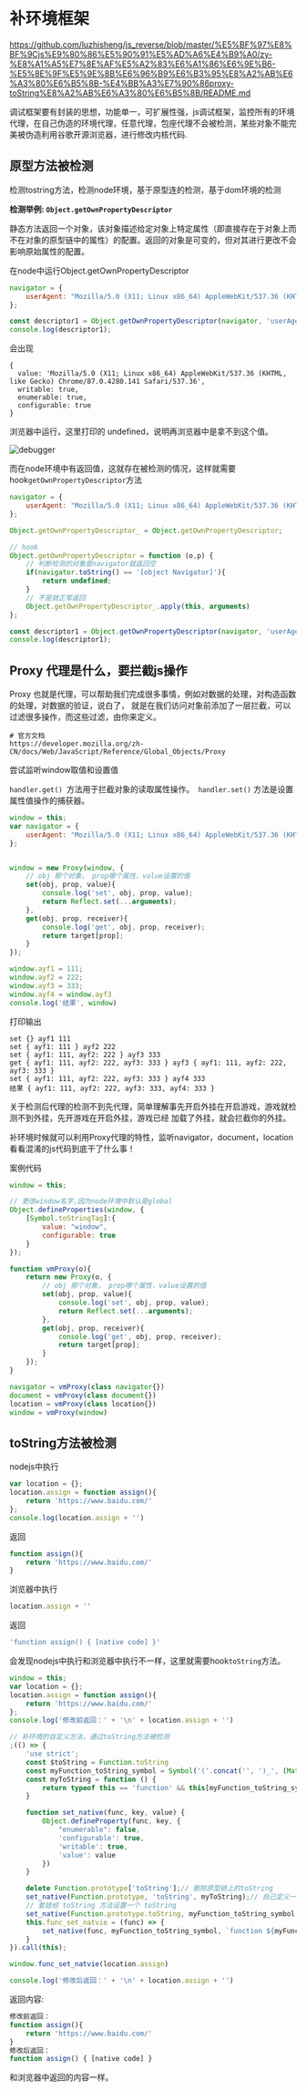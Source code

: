 # 补环境框架
https://github.com/luzhisheng/js_reverse/blob/master/%E5%BF%97%E8%BF%9Cjs%E9%80%86%E5%90%91%E5%AD%A6%E4%B9%A0/zy-%E8%A1%A5%E7%8E%AF%E5%A2%83%E6%A1%86%E6%9E%B6-%E5%8E%9F%E5%9E%8B%E6%96%B9%E6%B3%95%E8%A2%AB%E6%A3%80%E6%B5%8B-%E4%BB%A3%E7%90%86proxy-toString%E8%A2%AB%E6%A3%80%E6%B5%8B/README.md

调试框架要有封装的思想，功能单一，可扩展性强，js调试框架，监控所有的环境代理，在自己伪造的环境代理，任意代理，包座代理不会被检测，某些对象不能完美被伪造利用谷歌开源浏览器，进行修改内核代码.
    
## 原型方法被检测
    
检测tostring方法，检测node环境，基于原型连的检测，基于dom环境的检测
    
**检测举例: `Object.getOwnPropertyDescriptor`**

静态方法返回一个对象，该对象描述给定对象上特定属性（即直接存在于对象上而不在对象的原型链中的属性）的配置。返回的对象是可变的，但对其进行更改不会影响原始属性的配置。

在node中运行Object.getOwnPropertyDescriptor
```javascript
navigator = {
    userAgent: "Mozilla/5.0 (X11; Linux x86_64) AppleWebKit/537.36 (KHTML, like Gecko) Chrome/87.0.4280.141 Safari/537.36"
};

const descriptor1 = Object.getOwnPropertyDescriptor(navigator, 'userAgent');
console.log(descriptor1);
```
会出现

    {
      value: 'Mozilla/5.0 (X11; Linux x86_64) AppleWebKit/537.36 (KHTML, like Gecko) Chrome/87.0.4280.141 Safari/537.36',
      writable: true,
      enumerable: true,
      configurable: true
    }
    
浏览器中运行，这里打印的 undefined，说明再浏览器中是拿不到这个值。

![debugger](../../img/63.png)

而在node环境中有返回值，这就存在被检测的情况，这样就需要hook`getOwnPropertyDescriptor`方法
```javascript
navigator = {
    userAgent: "Mozilla/5.0 (X11; Linux x86_64) AppleWebKit/537.36 (KHTML, like Gecko) Chrome/87.0.4280.141 Safari/537.36"
};

Object.getOwnPropertyDescriptor_ = Object.getOwnPropertyDescriptor;

// hook
Object.getOwnPropertyDescriptor = function (o,p) {
    // 判断检测的对象是navigator就返回空
    if(navigator.toString() == '[object Navigator]'){
        return undefined;
    }
    // 不是就正常返回
    Object.getOwnPropertyDescriptor_.apply(this, arguments)
};

const descriptor1 = Object.getOwnPropertyDescriptor(navigator, 'userAgent');
console.log(descriptor1);
```
## Proxy 代理是什么，要拦截js操作
    
Proxy 也就是代理，可以帮助我们完成很多事情，例如对数据的处理，对构造函数的处理，对数据的验证，说白了，
就是在我们访问对象前添加了一层拦截，可以过滤很多操作，而这些过滤，由你来定义。

    # 官方文档
    https://developer.mozilla.org/zh-CN/docs/Web/JavaScript/Reference/Global_Objects/Proxy
    
尝试监听window取值和设置值

`handler.get() `方法用于拦截对象的读取属性操作。` handler.set()` 方法是设置属性值操作的捕获器。

```javascript
window = this;
var navigator = {
    userAgent: "Mozilla/5.0 (X11; Linux x86_64) AppleWebKit/537.36 (KHTML, like Gecko) Chrome/87.0.4280.141 Safari/537.36"
};


window = new Proxy(window, {
    // obj 那个对象， prop哪个属性，value设置的值
    set(obj, prop, value){
        console.log('set', obj, prop, value);
        return Reflect.set(...arguments);
    },
    get(obj, prop, receiver){
        console.log('get', obj, prop, receiver);
        return target[prop];
    }
});

window.ayf1 = 111;
window.ayf2 = 222;
window.ayf3 = 333;
window.ayf4 = window.ayf3
console.log('结果', window)
```
    
打印输出

    set {} ayf1 111
    set { ayf1: 111 } ayf2 222
    set { ayf1: 111, ayf2: 222 } ayf3 333
    get { ayf1: 111, ayf2: 222, ayf3: 333 } ayf3 { ayf1: 111, ayf2: 222, ayf3: 333 }
    set { ayf1: 111, ayf2: 222, ayf3: 333 } ayf4 333
    结果 { ayf1: 111, ayf2: 222, ayf3: 333, ayf4: 333 }
    
关于检测后代理的检测不到先代理，简单理解事先开启外挂在开启游戏，游戏就检测不到外挂，先开游戏在开启外挂，游戏已经
加载了外挂，就会拦截你的外挂。

补环境时候就可以利用Proxy代理的特性，监听navigator，document，location看看混淆的js代码到底干了什么事！

案例代码

```javascript
window = this;

// 更改window名字,因为node环境中默认是global
Object.defineProperties(window, {
    [Symbol.toStringTag]:{
        value: "window",
        configurable: true
    }
});

function vmProxy(o){
    return new Proxy(o, {
        // obj 那个对象， prop哪个属性，value设置的值
        set(obj, prop, value){
            console.log('set', obj, prop, value);
            return Reflect.set(...arguments);
        },
        get(obj, prop, receiver){
            console.log('get', obj, prop, receiver);
            return target[prop];
        }
    });
}

navigator = vmProxy(class navigator{})
document = vmProxy(class document{})
location = vmProxy(class location{})
window = vmProxy(window)
```

## toString方法被检测

nodejs中执行
```javascript
var location = {};
location.assign = function assign(){
    return 'https://www.baidu.com/'
};
console.log(location.assign + '')
```
返回
```javascript
function assign(){
    return 'https://www.baidu.com/'
}
```

浏览器中执行
```javascript
location.assign + ''
```
返回
```javascript
'function assign() { [native code] }'
```
会发现nodejs中执行和浏览器中执行不一样，这里就需要hook`toString`方法。

```javascript
window = this;
var location = {};
location.assign = function assign(){
    return 'https://www.baidu.com/'
};
console.log('修改前返回：' + '\n' + location.assign + '')

// 补环境的自定义方法，通过toString方法被检测
;(() => {
    'use strict';
    const $toString = Function.toString
    const myFunction_toString_symbol = Symbol('('.concat('', ')_', (Math.random() + '').toString(36)))
    const myToString = function () {
        return typeof this == 'function' && this[myFunction_toString_symbol] || $toString.call(this)
    }

    function set_native(func, key, value) {
        Object.defineProperty(func, key, {
            "enumerable": false,
            'configurable': true,
            'writable': true,
            'value': value
        })
    }

    delete Function.prototype['toString'];// 删除原型链上的toString
    set_native(Function.prototype, 'toString', myToString);// 自己定义一个getter方法
    // 套娃给 toString 方法设置一个 toString
    set_native(Function.prototype.toString, myFunction_toString_symbol, 'function toString(){ [native code] }')
    this.func_set_natvie = (func) => {
        set_native(func, myFunction_toString_symbol, `function ${myFunction_toString_symbol, func.name || ''}() { [native code] }`)
    }
}).call(this);

window.func_set_natvie(location.assign)

console.log('修改后返回：' + '\n' + location.assign + '')
```

返回内容:

```javascript
修改前返回：
function assign(){
    return 'https://www.baidu.com/'
}
修改后返回：
function assign() { [native code] }
```

和浏览器中返回的内容一样。
